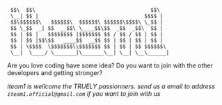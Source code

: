     $$\  $$\                                     $$\   
     \__| $$ |                                  $$$$ |  
     $$\$$$$$$\   $$$$$$\  $$$$$$\ $$$$$$\$$$$\ \_$$ |  
     $$ \_$$  _| $$  __$$\ \____$$\$$  _$$  _$$\  $$ |  
     $$ | $$ |   $$$$$$$$ |$$$$$$$ $$ / $$ / $$ | $$ |  
     $$ | $$ |$$\$$   ____$$  __$$ $$ | $$ | $$ | $$ |  
     $$ | \$$$$  \$$$$$$$\\$$$$$$$ $$ | $$ | $$ $$$$$$\ 
     \__|  \____/ \_______|\_______\__| \__| \__\______|

Are you love coding have some idea?
Do you want to join with the other developers and getting stronger?

*iteam1 is wellcome the TRUELY passionners.
send us a email to address `iteam1.official@gmail.com` if you want to join with us*
                                                   

                                                        
                                                        
